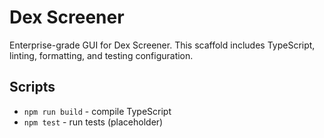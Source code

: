 # Dex Screener

Enterprise-grade GUI for Dex Screener. This scaffold includes TypeScript, linting, formatting, and testing configuration.

## Scripts
- `npm run build` - compile TypeScript
- `npm test` - run tests (placeholder)
